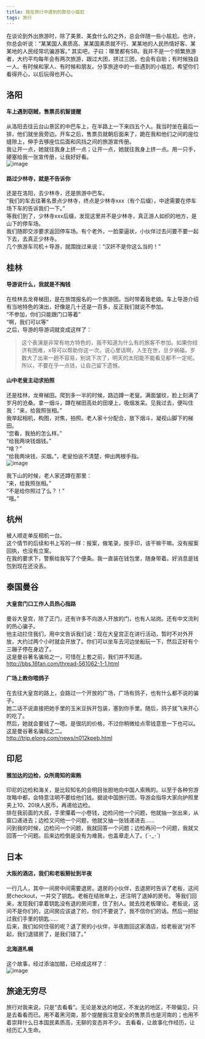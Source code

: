 ```yaml
---
title: 我在旅行中遇到的那些小尴尬
tags: 旅行
--- 
```


在谈论到外出旅游时，除了美景、美食什么的之外，总会伴随一些小尴尬。也许，你总会听说：“某某国人素质高、某某国素质就不行、某某地的人民热情好客、某某地的人民经常坑骗游客。” 其实吧，子曰：哪里都有SB。我并不是一个频繁旅游者，大约平均每年会有两次旅游，跟过大团，拼过三团，也会有自助；有时候独自一人、有时候和家人、有时候和朋友。分享旅途中的一些遇到的小尴尬，希望你们看得开心，以后玩得也开心。

<!--more-->

## 洛阳
#### 车上遇到窃贼，售票员机智提醒
从洛阳去往云台山景区的中巴车上，在半路上一下来四五个人。我当时坐在最后一排，他们就坐我旁边。开车之后，售票员就朝后面来了，跪在我和他们之间的座位缝隙上，伸手去够座位后面和风挡之间的旅游宣传册。  
我让开一点，她就往我身上挤一点；让开一点，她就往我身上挤一点。用一只手，硬塞给我一张宣传册，让我好好看。  
![image](/illustration/awkward-stories-in-my-travels-1.jpg)

#### 路过少林寺，就是不告诉你
还是在洛阳，去少林寺，还是旅游中巴车。  
“我们的车去往著名景点少林寺，终点是少林寺xxx（有个后缀），中途需要在停车场下车的告诉我们一下。”  
等我们到了，少林寺xxx后缀，发现这里并不是少林寺，真正游人如织的地方，是山下的停车场。    
我们随即交涉要求返回停车场。有个老外，一脸蒙逼状，小伙伴过去问要不要一起下去，去真正少林寺。  
几个旅游车司机＋导游，就围拢过来说：“汉奸不是你这么当的！”  

## 桂林
#### 导游说什么，我就是不掏钱
在桂林去龙脊梯田，是在旅馆报名的一个旅游团。当时带着我老娘。车上导游介绍有当地特色的演出，好像是几十还是一百多，反正我们就说不参加。  
“不参加，你们只能跟门口等着”  
“啊，我们可以等”  
之后，导游的导游词就变成这样了：  
> 这个表演是非常有地方特色的，我不知道为什么有的旅客不参加。如果你经济有困难，x导可以帮助你这一次。说心里话啊，人生在世，旦夕祸福，岁数大了出来一趟不容易，别说下次了，明天的太阳能不能看见都不一定呢。所以，不要在乎一点钱，让自己留下遗憾。

#### 山中老叟主动求拍照
还是桂林，龙脊梯田。爬到多一半的时候，路边蹲一老叟。满面皱纹，脸上刻满了岁月的沧桑。拿一烟斗，蹲在梯田高处的田埂上，吸烟发呆。见我过去，便叫住我：“来，给我照张相。”  
我举起相机，构图，对焦，拍照。老人家十分配合，放下烟斗，凝视山脚下的梯田。  
“您看，我拍的怎么样。”  
“给我两块钱烟钱。”  
“啥？”  
“给我两块钱，买烟。”，老叟怕说不清楚，伸出两根手指。  
![image](/illustration/awkward-stories-in-my-travels-2.jpg)

我下山的时候，老人家还蹲在那里：  
“来，给我照张相。”  
“不是给你照过了么？！”  
“哦。”  

## 杭州
被人顺走单反相机一台。  
这个情节的后续和书上写的一样：报案，做笔录，按手印，该干嘛干嘛。没有报案回执，也没有立案。  
在我的要求下，警察给我写了个便条。我一直装在钱包里，随身带着。好消息是钱包到现在还没丢。  

## 泰国曼谷
#### 大皇宫门口工作人员热心指路
曼谷大皇宫，除了正门，还有许多不向游人开放的门，也有人站岗。还有中文流利的热心骗子。   
他主动拦住我们，用中文告诉我们说：现在大皇宫正在进行活动，暂时不对外开放，大约过两个小时就会开放了。你们可以坐车去河边坐船玩一下，然后正好有个三蹦子停在身边了。  
这是曼谷著名骗局之一，可惜在上套之前，我们并不知道。  
http://bbs.16fan.com/thread-561062-1-1.html  

#### 广场上教你喂鸽子
在去往大皇宫的路上，会路过一个开放的广场，广场有鸽子，也有什么都不说的骗子。  
她二话不说直接把她手里的玉米豆拆开包装，塞到你手里。随后，鸽子就飞来开心的吃了。  
然后，她就会要钱了～嗯。是很坑的价格，不过你稍微给点零钱意思一下也可以。  
这是曼谷著名骗局之二。  
http://trip.elong.com/news/n012kpeb.html

## 印尼
#### 雅加达的边检，众所周知的索贿
印尼的边检和海关，是比较知名的会明目张胆地向中国人索贿的。以至于各种穷游攻略中都，会特意注明不要给他们钱。据说中国旅行团，导游会指导大家向护照里夹上10、20块人民币，再递给边检。  
排在我前面的大叔，手里攥着一小卷钱，边检问他一个问题，他就抽一张出来，从窗口递进去；边检又问他一个问题，他就又抽一张钱递进去……  
问到我的时候，边检问一个问题，我就回答一个问题；边检再问一个问题，我就又回答一个问题。后来边检倒是没有为难我，也盖章走人了。(´･_･`)  

## 日本
#### 大阪的酒店，我们和老板掰扯到半夜
一行几人，其中一间房中间需要退房。退房的小伙伴，去退房时告诉了老板，这间房checkout，一并交了钥匙。老板在结账单上，还注明了退掉的房号。 
等我们回来，发现我们拿着钥匙没有退的房间里，住了别人。就去找老板理论。老板说，这间不是你们的，这间房应该退了的，你们不要说了，我不信你们的话。然后一把扯过我们手里的钥匙……  
后来，我们如何住宿的呢？退了房的小伙伴，半夜跑回这家酒店，给老板说“对不起，我们退错房了，是我们错了。”  

#### 北海道札幌
这个故事，经过添油加醋，已经成这样了：  
![image](/illustration/awkward-stories-in-my-travels-4.png)

## 旅途无穷尽
旅行对我来说，只是“去看看”。无论是发达的地区，不发达的地区，不带偏见，只是去看看而已。用不着黑河南，那个提醒我注意安全的售票员也是河南的；也用不着崇拜什么日本国民素质高，无聊的变态并不少。
去看看，让故事化作经历，让经历汇入生命。



